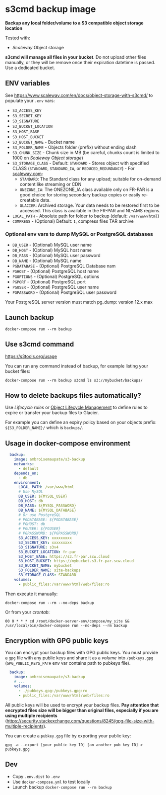 # s3cmd backup image
**Backup any local folder/volume to a S3 compatible object storage location**

Tested with:

- *Scaleway* Object storage
    
**s3cmd will manage all files in your bucket**. Do not upload other files manually, or they
will be remove once their expiration datetime is passed. Use a dedicated bucket.

## ENV variables

See https://www.scaleway.com/en/docs/object-storage-with-s3cmd/ to populate your `.env` vars:

* `S3_ACCESS_KEY`
* `S3_SECRET_KEY`
* `S3_SIGNATURE`
* `S3_BUCKET_LOCATION`
* `S3_HOST_BASE`
* `S3_HOST_BUCKET`
* `S3_BUCKET_NAME` - Bucket name
* `S3_FOLDER_NAME` - Objects folder (prefix) without ending slash
* `S3_CHUNK_SIZE` - Chunk size in MB (be careful, chunks count is limited to 1000 on *Scaleway Object storage*)
* `S3_STORAGE_CLASS` - Default: `STANDARD` - Stores object with specified CLASS (`STANDARD`, `STANDARD_IA`, or `REDUCED_REDUNDANCY`) - For [scaleway.com](https://www.scaleway.com/en/docs/storage/object/quickstart/?_ga=2.254615240.1932398353.1675415614-917218686.1666605139#how-to-upload-files-into-a-bucket): 
  * `STANDARD`: The Standard class for any upload; suitable for on-demand content like streaming or CDN
  * `ONEZONE_IA`: The ONEZONE_IA class available only on FR-PAR is a good choice for storing secondary backup copies or easily re-creatable data.
  * `GLACIER`: Archived storage. Your data needs to be restored first to be accessed. This class is available in the FR-PAR and NL-AMS regions.
* `LOCAL_PATH` - Absolute path for folder to backup (default: `/var/www/html`)
* `COMPRESS` - (Optional) Default: `1`, compress files TAR archive
  
### Optional env vars to dump MySQL or PostgreSQL databases

* `DB_USER` - (Optional) MySQL user name
* `DB_HOST` - (Optional) MySQL host name
* `DB_PASS` - (Optional) MySQL user password
* `DB_NAME` - (Optional) MySQL name
* `PGDATABASE` - (Optional) PostgreSQL Database nam
* `PGHOST` - (Optional) PostgreSQL host name
* `PGOPTIONS` - (Optional) PostgreSQL options
* `PGPORT` - (Optional) PostgreSQL port
* `PGUSER` - (Optional) PostgreSQL user name
* `PGPASSWORD` - (Optional) PostgreSQL user password

Your PostgreSQL server version must match pg_dump: version 12.x max

## Launch backup

```shell
docker-compose run --rm backup
```

## Use s3cmd command

https://s3tools.org/usage

You can run any command instead of backup, for example listing your bucket files:

```shell
docker-compose run --rm backup s3cmd ls s3://mybucket/backups/
```

## How to delete backups files automatically?

Use *Lifecycle rules* or [Object Lifecycle Management](https://docs.aws.amazon.com/AmazonS3/latest/dev/object-lifecycle-mgmt.html) to define rules to expire or transfer your backup files to Glacier.

For example you can define an expiry policy based on your objects prefix: `${S3_FOLDER_NAME}/` which is `backups/`.

## Usage in docker-compose environment

```yaml
  backup:
    image: ambroisemaupate/s3-backup
    networks:
      - default
    depends_on:
      - db
    environment:
      LOCAL_PATH: /var/www/html
      # Use MySQL
      DB_USER: ${MYSQL_USER}
      DB_HOST: db
      DB_PASS: ${MYSQL_PASSWORD}
      DB_NAME: ${MYSQL_DATABASE}
      # Or use PostgreSQL
      # PGDATABASE: ${PGDATABASE}
      # PGHOST: db
      # PGUSER: ${PGUSER}
      # PGPASSWORD: ${PGPASSWORD}
      S3_ACCESS_KEY: xxxxxxxxx
      S3_SECRET_KEY: xxxxxxxxx
      S3_SIGNATURE: s3v4
      S3_BUCKET_LOCATION: fr-par
      S3_HOST_BASE: https://s3.fr-par.scw.cloud
      S3_HOST_BUCKET: https://mybucket.s3.fr-par.scw.cloud
      S3_BUCKET_NAME: mybucket
      S3_FOLDER_NAME: site-backups
      S3_STORAGE_CLASS: STANDARD
    volumes:
      - public_files:/var/www/html/web/files:ro
```

Then execute it manually:

```shell
docker-compose run --rm --no-deps backup
```
Or from your *crontab*:
```
00 0 * * * cd /root/docker-server-env/compose/my_site && /usr/local/bin/docker-compose run --no-deps --rm backup
```

## Encryption with GPG public keys

You can encrypt your backup files with GPG public keys. You must provide a `gpg` file with any public keys and share it as a *volume* into `/pubkeys.gpg` (`GPG_PUBLIC_KEYS_PATH` env var contains path to pubkeys file).

```yaml
  backup:
    image: ambroisemaupate/s3-backup
    # ...
    volumes:
      - ./pubkeys.gpg:/pubkeys.gpg:ro
      - public_files:/var/www/html/web/files:ro
```

All public keys will be used to encrypt your backup files. **Pay attention that encrypted files size will be bigger than original files, especially if you are using multiple recipients** (https://security.stackexchange.com/questions/8245/gpg-file-size-with-multiple-recipients).

You can create a `pubkey.gpg` file by exporting your public key:

```shell 
gpg -a --export [your public key ID] [an another pub key ID] > pubkeys.gpg
```

## Dev

- Copy `.env.dist` to `.env`
- Use `docker-compose.yml` to test locally
- Launch backup `docker-compose run --rm backup`
